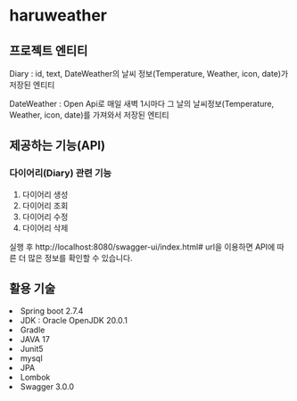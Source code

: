 # haruweather

## 프로젝트 엔티티
Diary : id, text, DateWeather의 날씨 정보(Temperature, Weather, icon, date)가 저장된 엔티티

DateWeather : Open Api로 매일 새벽 1시마다 그 날의 날씨정보(Temperature, Weather, icon, date)를 가져와서 저장된 엔티티


## 제공하는 기능(API)

### 다이어리(Diary) 관련 기능

<ol>
<li>다이어리 생성</li>
<li>다이어리 조회</li>
<li>다이어리 수정</li>
<li>다이어리 삭제</li>
</ol>

실행 후 http://localhost:8080/swagger-ui/index.html# url을 이용하면 API에 따른 더 많은 정보를 확인할 수 있습니다.

## 활용 기술

<li> Spring boot 2.7.4 </li>
<li> JDK : Oracle OpenJDK 20.0.1 </li>
<li> Gradle </li>
<li> JAVA 17 </li>
<li> Junit5 </li>
<li> mysql </li>
<li> JPA </li>
<li> Lombok </li>
<li> Swagger 3.0.0 </li>
